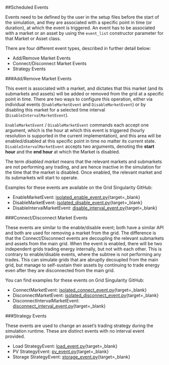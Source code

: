 ##Scheduled Events

Events need to be defined by the user in the setup files before the start of the simulation, and they are associated with a specific point in time (or duration), at which the event is triggered. An event has to be associated with a market or an asset by using the `event_list` constructor parameter for that Market or Asset class.

There are four different event types, described in further detail below:

*   Add/Remove Market Events
*   Connect/Disconnect Market Events
*   Strategy Events

###Add/Remove Market Events

This event is associated with a market, and dictates that this market (and its submarkets and assets) will be added or removed from the grid at a specific point in time. There are two ways to configure this operation, either via individual events (`EnableMarketEvent` and `DisableMarketEvent`) or by disabling this market for a selected time interval (`DisableIntervalMarketEvent`).

`EnableMarketEvent` / `DisableMarketEvent` commands each accept one argument, which is the hour at which this event is triggered (hourly resolution is supported in the current implementation), and this area will be enabled/disabled at this specific point in time no matter its current state. `DisableIntervalMarketEvent` accepts two arguments, denoting the **start hour** and the **end hour** at which the Market is disabled.

The term _disabled market_ means that the relevant markets and submarkets are not performing any trading, and are hence inactive in the simulation for the time that the market is disabled. Once enabled, the relevant market and its submarkets will start to operate.

Examples for these events are available on the Grid Singularity GitHub:

*   EnableMarketEvent: [isolated_enable_event.py](https://github.com/gridsingularity/gsy-e/blob/master/src/gsy_e/setup/area_events/isolated_enable_event.py){target=_blank}
*   DisableMarketEvent: [isolated_disable_event.py](https://github.com/gridsingularity/gsy-e/blob/master/src/gsy_e/setup/area_events/isolated_disable_event.py){target=_blank}
*   DisableIntervalMarketEvent: [disable_interval_event.py](https://github.com/gridsingularity/gsy-e/blob/master/src/gsy_e/setup/area_events/disable_interval_event.py){target=_blank}

###Connect/Disconnect Market Events

These events are similar to the enable/disable event; both have a similar API and both are used for removing a market from the grid. The difference is that the Connect/Disconnect events are decoupling the relevant submarkets and assets from the main grid. When the event is enabled, there will be two independent grids trading energy internally, but not with each other. This is contrary to enable/disable events, where the subtree is not performing any trades. This can simulate grids that are abruptly decoupled from the main grid, but manage to self-sustain their assets by continuing to trade energy even after they are disconnected from the main grid.

You can find examples for these events on Grid Singularity GitHub:

*   ConnectMarketEvent: [isolated_connect_event.py](https://github.com/gridsingularity/gsy-e/blob/master/src/gsy_e/setup/area_events/isolated_connect_event.py){target=_blank}
*   DisconnectMarketEvent: [isolated_disconnect_event.py](https://github.com/gridsingularity/gsy-e/blob/master/src/gsy_e/setup/area_events/isolated_disconnect_event.py){target=_blank}
*   DisconnectIntervalMarketEvent: [disconnect_interval_event.py](https://github.com/gridsingularity/gsy-e/blob/master/src/gsy_e/setup/area_events/disconnect_interval_event.py){target=_blank}

###Strategy Events

These events are used to change an asset’s trading strategy during the simulation runtime. These are distinct events with no interval event provided.

*   Load StrategyEvent: [load_event.py](https://github.com/gridsingularity/gsy-e/blob/master/src/gsy_e/setup/area_events/load_event.py){target=_blank}
*   PV StrategyEvent: [pv_event.py](https://github.com/gridsingularity/gsy-e/blob/master/src/gsy_e/setup/area_events/pv_event.py){target=_blank}
*   Storage StrategyEvent: [storage_event.py](https://github.com/gridsingularity/gsy-e/blob/master/src/gsy_e/setup/area_events/storage_event.py){target=_blank}
